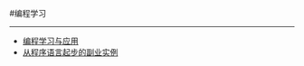 #编程学习

----

+ [编程学习与应用](13-1_bian-cheng-xue-xi-yu-ying-yong.md)
+ [从程序语言起步的副业实例](13-2_cong-cheng-xu-yu-yan-qi-bu-de-fu-ye-shi-li.md)
